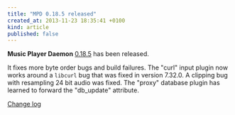 ```yaml
---
title: "MPD 0.18.5 released"
created_at: 2013-11-23 18:35:41 +0100
kind: article
published: false
---
```


**Music Player Daemon** [0.18.5](/download/mpd/0.18/mpd-0.18.5.tar.xz)
has been released.

It fixes more byte order bugs and build failures.  The "curl" input
plugin now works around a `libcurl` bug that was fixed in
version 7.32.0.  A clipping bug with resampling 24 bit audio was
fixed.  The "proxy" database plugin has learned to forward the
"db_update" attribute.

[Change log](https://raw.githubusercontent.com/MusicPlayerDaemon/MPD/v0.18.5/NEWS)
